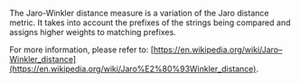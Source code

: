 The Jaro-Winkler distance measure is a variation of the Jaro distance metric. It takes into account the prefixes of the strings being compared and assigns higher weights to matching prefixes.

For more information, please refer to: [https://en.wikipedia.org/wiki/Jaro–Winkler_distance](https://en.wikipedia.org/wiki/Jaro%E2%80%93Winkler_distance).

